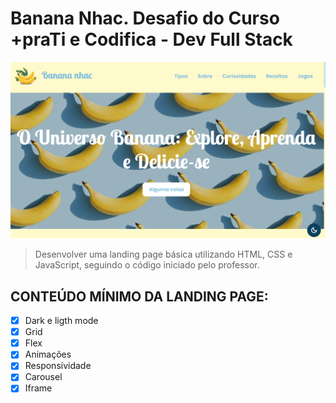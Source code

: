 # Banana Nhac. Desafio do Curso +praTi e Codifica - Dev Full Stack

![preview](./assets/images/apresentation.png)

> Desenvolver uma landing page básica utilizando HTML, CSS e JavaScript, seguindo o código iniciado pelo professor.

## CONTEÚDO MÍNIMO DA LANDING PAGE:

- [x] Dark e ligth mode
- [x] Grid
- [x] Flex
- [x] Animações
- [x] Responsividade
- [x] Carousel
- [x] Iframe